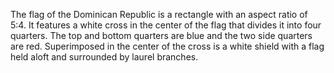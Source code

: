 The flag of the Dominican Republic is a rectangle with an aspect ratio of 5:4. It features a white cross in the center of the flag that divides it into four quarters. The top and bottom quarters are blue and the two side quarters are red. Superimposed in the center of the cross is a white shield with a flag held aloft and surrounded by laurel branches.